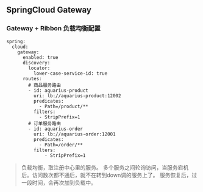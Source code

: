## SpringCloud Gateway

### Gateway + Ribbon 负载均衡配置
```
spring:
  cloud:
    gateway:
      enabled: true
      discovery:
        locator:
          lower-case-service-id: true
      routes:
        # 商品服务路由
        - id: aquarius-product
          uri: lb://aquarius-product:12002
          predicates:
            - Path=/product/**
          filters:
            - StripPrefix=1
        # 订单服务路由
        - id: aquarius-order
          uri: lb://aquarius-order:12001
          predicates:
            - Path=/order/**
          filters:
              - StripPrefix=1
```
> 负载均衡，取注册中心里的服务。
> 多个服务之间轮询访问，当服务宕机后。访问数次都不通后，就不在转到down调的服务上了。
> 服务恢复后，过一段时间，会再次加到负载中。
>
